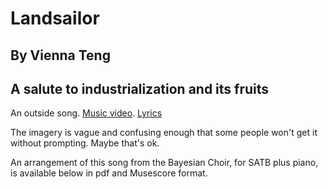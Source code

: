 # Landsailor
## By Vienna Teng
## A salute to industrialization and its fruits

An outside song.  [Music video](https://www.youtube.com/watch?v=q1dLIq0okvA).  [Lyrics](https://www.azlyrics.com/lyrics/viennateng/landsailor.html)

The imagery is vague and confusing enough that some people won't get it without prompting.  Maybe that's ok.

An arrangement of this song from the Bayesian Choir, for SATB plus piano, is available below in pdf and Musescore format.
